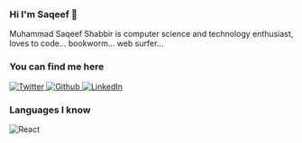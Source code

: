 ### Hi I'm Saqeef 👋

Muhammad Saqeef Shabbir is computer science and technology enthusiast, loves to code... bookworm... web surfer...

<h3>You can find me here</h3>
<p>
    <a href="https://twitter.com/m_saqeefshabbir" target="_blank">
        <img alt="Twitter" src="https://raw.githubusercontent.com/muhammad-saqeef-shabbir/muhammad-saqeef-shabbir/main/assets/Twitter-Icon.svg" />
    </a> 
    <a href="https://github.com/muhammad-saqeef-shabbir" target="_blank">
        <img alt="Github" src="https://raw.githubusercontent.com/muhammad-saqeef-shabbir/muhammad-saqeef-shabbir/main/assets/Github-Icon.svg" />
    </a> 
    <a href="https://pk.linkedin.com/in/muhammad-saqeef-shabbir-779668b3" target="_blank">
        <img alt="LinkedIn" src="https://raw.githubusercontent.com/muhammad-saqeef-shabbir/muhammad-saqeef-shabbir/main/assets/LinkedIn-Icon.svg" />
    </a> 
</p>

<h3>Languages I know</h3>
<p>
  <img alt="React" src="https://img.shields.io/badge/-React-45b8d8?style=flat-square&logo=react&logoColor=white" />
</p>
